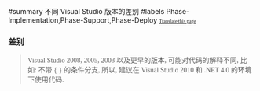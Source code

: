 ﻿#summary 不同 Visual Studio 版本的差别
#labels Phase-Implementation,Phase-Support,Phase-Deploy
<font face='microsoft yahei'>
<font size='1'><a href='http://www.microsofttranslator.com/bv.aspx?from=&to=en&a=http://code.google.com/p/zsharedcode/wiki/OtherIDE'>Translate this page</a></font>

<h3>差别</h3>
<blockquote>Visual Studio 2008, 2005, 2003 以及更早的版本, 可能对代码的解释不同, 比如: 不带 { } 的条件分支, 所以, 建议在 Visual Studio 2010 和 .NET 4.0 的环境下使用代码.<br>
</font>
